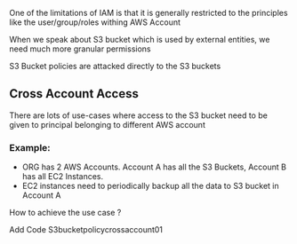 One of the limitations of IAM is that it is generally restricted to the principles like the user/group/roles withing AWS Account 


When we speak about S3 bucket which is used by external entities, we need much more granular permissions


S3 Bucket policies are attacked directly to the S3 buckets

## Cross Account Access
There are lots of use-cases where access to the S3 bucket need to be given to principal belonging to different AWS account

### Example:
* ORG has 2 AWS Accounts. Account A has all the S3 Buckets, Account B has all EC2 Instances.
* EC2 instances need to periodically backup all the data to S3 bucket in Account A 


How to achieve the use case ? 
 

Add Code S3bucketpolicycrossaccount01
